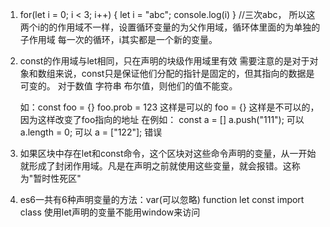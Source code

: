 1. for(let i = 0; i < 3; i++)
	{
		let i = "abc";
		console.log(i)
	}
	//三次abc，
	所以这两个i的的作用域不一样，设置循环变量的为父作用域，循环体里面的为单独的子作用域
	每一次的循环，i其实都是一个新的变量。

2. const的作用域与let相同，只在声明的块级作用域里有效
   需要注意的是对于对象和数组来说，const只是保证他们分配的指针是固定的，但其指向的数据是可变的。
   对于数值 字符串 布尔值，则他们的值不能变。

   如：const foo = {}
   	   foo.prob = 123  这样是可以的
   	   foo = {}  这样是不可以的，因为这样改变了foo指向的地址
   	在例如：
   	   const a = []
   	   a.push("111"); 可以
   	   a.length = 0;   可以
   	   a = ["122"];   错误

3. 如果区块中存在let和const命令，这个区块对这些命令声明的变量，从一开始就形成了封闭作用域。凡是在声明之前就使用这些变量，就会报错。这称为"暂时性死区"

4. es6一共有6种声明变量的方法：var(可以忽略) function let const import class
	使用let声明的变量不能用window来访问
